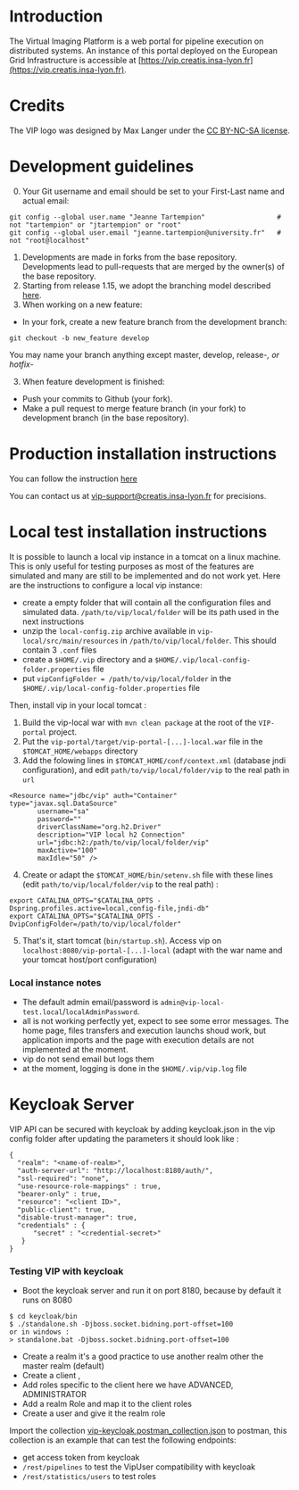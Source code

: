 # Introduction

The Virtual Imaging Platform is a web portal for pipeline execution on
distributed systems. An instance of this portal deployed on the
European Grid Infrastructure is accessible at
[https://vip.creatis.insa-lyon.fr](https://vip.creatis.insa-lyon.fr).

# Credits

The VIP logo was designed by Max Langer under
the [CC BY-NC-SA license](https://creativecommons.org/licenses/by-nc-sa/2.0/).

# Development guidelines

0. Your Git username and email should be set to your First-Last name and actual email:

```
git config --global user.name "Jeanne Tartempion"                  # not "tartempion" or "jtartempion" or "root"
git config --global user.email "jeanne.tartempion@university.fr"   # not "root@localhost"
```

1. Developments are made in forks from the base repository. Developments lead to pull-requests that are merged by the
   owner(s) of the base repository.
2. Starting from release 1.15, we adopt the branching model
   described [here](http://nvie.com/posts/a-successful-git-branching-model).
3. When working on a new feature:

* In your fork, create a new feature branch from the development branch:

```
git checkout -b new_feature develop
```

You may name your branch anything except master, develop, release-*, or hotfix-*

3. When feature development is finished:

* Push your commits to Github (your fork).
* Make a pull request to merge feature branch (in your fork) to development branch (in the base repository).

# Production installation instructions

You can follow the
instruction [here](https://github.com/virtual-imaging-platform/Complementary-tools/blob/develop/README.md)

You can contact us at [vip-support@creatis.insa-lyon.fr](vip-support@creatis.insa-lyon.fr) for precisions.

# Local test installation instructions

It is possible to launch a local vip instance in a tomcat on a linux machine.
This is only useful for testing purposes as most of the features are simulated and many are still to be implemented and
do not work yet.
Here are the instructions to configure a local vip instance:

- create a empty folder that will contain all the configuration files and simulated data. `/path/to/vip/local/folder`
  will be its path used in the next instructions
- unzip the `local-config.zip` archive available in `vip-local/src/main/resources` in `/path/to/vip/local/folder`. This
  should contain 3 `.conf` files
- create a `$HOME/.vip` directory and a `$HOME/.vip/local-config-folder.properties` file
- put `vipConfigFolder = /path/to/vip/local/folder` in the `$HOME/.vip/local-config-folder.properties` file

Then, install vip in your local tomcat :

1. Build the vip-local war with `mvn clean package` at the root of the `VIP-portal` project.
2. Put the `vip-portal/target/vip-portal-[...]-local.war` file in the `$TOMCAT_HOME/webapps` directory
3. Add the folowing lines in `$TOMCAT_HOME/conf/context.xml` (database jndi configuration), and
   edit `path/to/vip/local/folder/vip` to the real path in `url`

```
<Resource name="jdbc/vip" auth="Container"  type="javax.sql.DataSource" 
       username="sa"     
       password="" 
       driverClassName="org.h2.Driver" 
       description="VIP local h2 Connection" 
       url="jdbc:h2:/path/to/vip/local/folder/vip" 
       maxActive="100" 
       maxIdle="50" />
```

4. Create or adapt the `$TOMCAT_HOME/bin/setenv.sh` file with these lines (edit `path/to/vip/local/folder/vip` to the
   real path) :

```
export CATALINA_OPTS="$CATALINA_OPTS -Dspring.profiles.active=local,config-file,jndi-db"
export CATALINA_OPTS="$CATALINA_OPTS -DvipConfigFolder=/path/to/vip/local/folder"
```

5. That's it, start tomcat (`bin/startup.sh`). Access vip on `localhost:8080/vip-portal-[...]-local` (adapt with the war
   name and your tomcat host/port configuration)

### Local instance notes

- The default admin email/password is `admin@vip-local-test.local`/`localAdminPassword`.
- all is not working perfectly yet, expect to see some error messages. The home page, files transfers and execution
  launchs shoud work, but application imports and the page with execution details are not implemented at the moment.
- vip do not send email but logs them
- at the moment, logging is done in the `$HOME/.vip/vip.log` file

# Keycloak Server

VIP API can be secured with keycloak by adding keycloak.json in the vip config folder
after updating the parameters it should look like :

```
{
  "realm": "<name-of-realm>",
  "auth-server-url": "http://localhost:8180/auth/",
  "ssl-required": "none",
  "use-resource-role-mappings" : true,
  "bearer-only" : true,
  "resource": "<client ID>",
  "public-client": true,
  "disable-trust-manager": true,
  "credentials" : {
      "secret" : "<credential-secret>"
   }
}
```

### Testing VIP with keycloak

- Boot the keycloak server and run it on port 8180, because by default it runs on 8080

```
$ cd keycloak/bin
$ ./standalone.sh -Djboss.socket.bidning.port-offset=100
or in windows :
> standalone.bat -Djboss.socket.bidning.port-offset=100
```

- Create a realm <name-of-realm> it's a good practice to use another realm other the master realm (default)
- Create a client <clientID>,
- Add roles specific to the client here we have ADVANCED, ADMINISTRATOR
- Add a realm Role and map it to the client roles
- Create a user and give it the realm role

Import the
collection [vip-keycloak.postman_collection.json](vip-api/src/test/resources/vip-keycloak.postman_collection.json) to
postman,
this collection is an example that can test the following endpoints:

- get access token from keycloak
- ```/rest/pipelines``` to test the VipUser compatibility with keycloak
- ```/rest/statistics/users``` to test roles  








